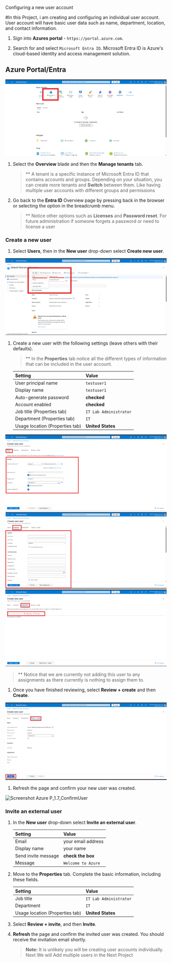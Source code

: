 Configuring a new user account

#In this Project, i am creating and configuring an individual user account. User account will have basic user data such as name, department, location, and contact information.

1. Sign into **Azures portal** - `https://portal.azure.com`.

1. Search for and select `Microsoft Entra ID`. Microsoft Entra ID is Azure's cloud-based identity and access management solution. 

## Azure Portal/Entra

![Screenshot Azure Portal/Entra](My_Project_Media/P_1.1_Portal_Entra.png)


1. Select the **Overview** blade and then the **Manage tenants** tab. 

    >** A tenant is a specific instance of Microsoft Entra ID that contains accounts and groups. Depending on your situation, you can create more tenants and **Switch** between them. Like having multiple user accounts with different groups and permissions

1. Go back to the **Entra ID** Overview page by pressing back in the browser or selecting the option in the breadcrumb menu.

    >** Notice other options such as **Licenses** and **Password reset**. For future administration if someone forgets a password or need to license a user
   
### Create a new user

1. Select **Users**, then in the **New user** drop-down select **Create new user**. 

![Screenshot Azure P_1.2_AddUser](My_Project_Media/P_1.2_AddUser.png)

1. Create a new user with the following settings (leave others with their defaults).
    >** In the **Properties** tab notice all the different types of information that can be included in the user account. 

    | Setting | Value |
    | --- | --- |
    | User principal name | `testuser1` |
    | Display name | `testuser1` |
    | Auto-generate password | **checked** |
    | Account enabled | **checked** |
    | Job title (Properties tab) | `IT Lab Administrator` |
    | Department (Properties tab) | `IT` |
    | Usage location (Properties tab) | **United States** |

![Screenshot Azure P_1.3_BasicUser](My_Project_Media/P_1.3_BasicUser.png)
![Screenshot Azure P_1.4_UserProperties](My_Project_Media/P_1.4_UserProperties.png)
![Screenshot Azure P_1.5_UserAssignments](My_Project_Media/P_1.5_UserAssignments.png)

   >** Notice that we are currently not adding this user to any assignments as there currently is nothing to assign them to.

1. Once you have finished reviewing, select **Review + create** and then **Create**.

![Screenshot Azure P_1.6_ReviewUser](My_Project_Media/P_1.6_ReviewUser.png)

1. Refresh the page and confirm your new user was created. 

![Screenshot Azure P_1.7_ConfirmUser](My_Project_Media/P_1.7_ConfirmU.png)



### Invite an external user


1. In the **New user** drop-down select **Invite an external user**. 

    | Setting | Value |
    | --- | --- |
    | Email | your email address |
    | Display name | your name |
    | Send invite message | **check the box** |
    | Message | `Welcome to Azure` |

1. Move to the **Properties** tab. Complete the basic information, including these fields. 

    | Setting | Value |
    | --- | --- |
    | Job title  | `IT Lab Administrator` |
    | Department  | `IT` |
    | Usage location (Properties tab) | **United States** |

1. Select **Review + invite**, and then **Invite**.

1. **Refresh** the page and confirm the invited user was created. You should receive the invitation email shortly. 

    
    >**Note:** It is unlikely you will be creating user accounts individually. Next We will Add multiple users in the Next Project